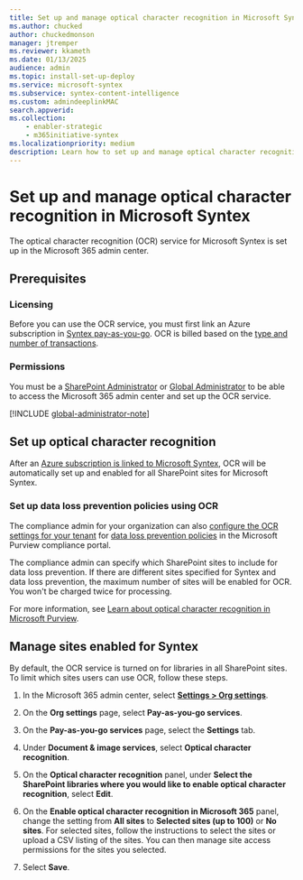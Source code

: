 ```yaml
---
title: Set up and manage optical character recognition in Microsoft Syntex
ms.author: chucked
author: chuckedmonson
manager: jtremper
ms.reviewer: kkameth
ms.date: 01/13/2025
audience: admin
ms.topic: install-set-up-deploy
ms.service: microsoft-syntex
ms.subservice: syntex-content-intelligence
ms.custom: admindeeplinkMAC
search.appverid: 
ms.collection: 
    - enabler-strategic
    - m365initiative-syntex
ms.localizationpriority: medium
description: Learn how to set up and manage optical character recognition in SharePoint.
---
```


# Set up and manage optical character recognition in Microsoft Syntex

The optical character recognition (OCR) service for Microsoft Syntex is set up in the Microsoft 365 admin center.

## Prerequisites

### Licensing

Before you can use the OCR service, you must first link an Azure subscription in [Syntex pay-as-you-go](syntex-azure-billing.md). OCR is billed based on the [type and number of transactions](syntex-pay-as-you-go-services.md).

### Permissions

You must be a [SharePoint Administrator](/entra/identity/role-based-access-control/permissions-reference#sharepoint-administrator) or [Global Administrator](/entra/identity/role-based-access-control/permissions-reference#global-administrator) to be able to access the Microsoft 365 admin center and set up the OCR service.

[!INCLUDE [global-administrator-note](../includes/global-administrator-note.md)]

## Set up optical character recognition

After an [Azure subscription is linked to Microsoft Syntex](syntex-azure-billing.md), OCR will be automatically set up and enabled for all SharePoint sites for Microsoft Syntex.

### Set up data loss prevention policies using OCR

The compliance admin for your organization can also [configure the OCR settings for your tenant](../compliance/ocr-learn-about.md?#phase-3-configure-your-ocr-settings) for [data loss prevention policies](../compliance/dlp-learn-about-dlp.md) in the Microsoft Purview compliance portal.

The compliance admin can specify which SharePoint sites to include for data loss prevention. If there are different sites specified for Syntex and data loss prevention, the maximum number of sites will be enabled for OCR. You won't be charged twice for processing.

For more information, see [Learn about optical character recognition in Microsoft Purview](../compliance/ocr-learn-about.md).

## Manage sites enabled for Syntex

By default, the OCR service is turned on for libraries in all SharePoint sites. To limit which sites users can use OCR, follow these steps.

1. In the Microsoft 365 admin center, select <a href="https://go.microsoft.com/fwlink/p/?linkid=2171997" target="_blank">**Settings > Org settings**</a>.

2. On the **Org settings** page, select **Pay-as-you-go services**.

3. On the **Pay-as-you-go services** page, select the **Settings** tab.

4. Under **Document & image services**, select **Optical character recognition**.

5. On the **Optical character recognition** panel, under **Select the SharePoint libraries where you would like to enable optical character recognition**, select **Edit**.

6. On the **Enable optical character recognition in Microsoft 365** panel, change the setting from **All sites** to **Selected sites (up to 100)** or **No sites**. For selected sites, follow the instructions to select the sites or upload a CSV listing of the sites. You can then manage site access permissions for the sites you selected.

7. Select **Save**.
